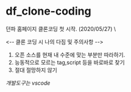# df_clone-coding 

던파 홈페이지 클론코딩 첫 시작. (2020/05/27)
\

<-- 클론 코딩 시 나의 다짐 및 주의사항 -->

1. 오픈 소스를 현재 내 수준에 맞는 부분만 따라하기.
2. 능동적으로 모르는 tag,script 등을 바로바로 찾기
3. 절대 절망하지 않기


*개발도구는 vscode*

